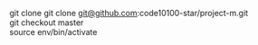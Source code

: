git clone git clone git@github.com:code10100-star/project-m.git <br/>
git checkout master <br/>
source env/bin/activate <br/>
